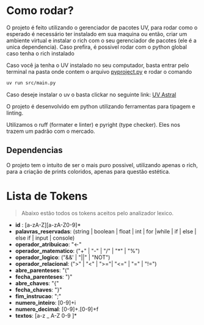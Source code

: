 # Como rodar?

O projeto é feito utilizando o gerenciador de pacotes UV, para rodar como o esperado é necessário ter instalado em sua maquina ou então, criar um ambiente virtual e instalar o rich com o seu gerenciador de pacotes (ele é a unica dependencia).
Caso prefira, é possivel rodar com o python global caso tenha o rich instalado

Caso você ja tenha o UV instalado no seu computador, basta entrar pelo terminal
na pasta onde contem o arquivo [pyproject.py](pyproject.toml) e rodar o comando

```bash
uv run src/main.py
```

Caso deseje instalar o uv o basta clickar no seguinte link: [UV Astral](https://docs.astral.sh/uv/getting-started/installation/)

O projeto é desenvolvido em python utilizando ferramentas para tipagem e linting.

Utilizamos o ruff (formater e linter) e pyright (type checker). Eles nos trazem um padrão com o mercado.

## Dependencias

O projeto tem o intuito de ser o mais puro possivel, utilizando apenas o rich, para a criação de prints coloridos, apenas para questão estética.

# Lista de Tokens

> Abaixo estão todos os tokens aceitos pelo analizador lexico.

- **id** : [a-zA-Z][a-zA-Z0-9]\*
- **palavras_reservadas**: (string | boolean | float | int | for |while | if | else | else if | input | console)
- **operador_atribuicao**: "<-"
- **operador_matematico**: ("+" | "-" | "/" | "\*" | "%")
- **operador_logico**: ("&&' | "||" | "NOT")
- **operador_relacional**: (">" | "<" | ">="| "<=" | "=" | "!=")
- **abre_parenteses**: "("
- **fecha_parenteses**: ")"
- **abre_chaves**: "{"
- **fecha_chaves**: "}"
- **fim_instrucao**: ";"
- **numero_inteiro**: [0-9]+i
- **numero_decimal**: [0-9]+.[0-9]+f
- **textos**: [a-z _ A-Z 0-9 ]\*
